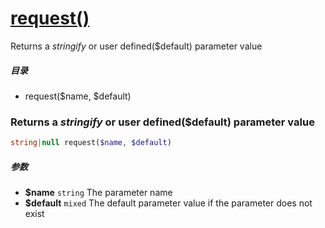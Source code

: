 [request()](http://twinh.github.com/widget/api/request)
=======================================================

Returns a *stringify* or user defined($default) parameter value

##### 目录
* request($name, $default)

### Returns a *stringify* or user defined($default) parameter value
```php
string|null request($name, $default)
```

##### 参数
* **$name** `string` The parameter name
* **$default** `mixed` The default parameter value if the parameter does not exist

